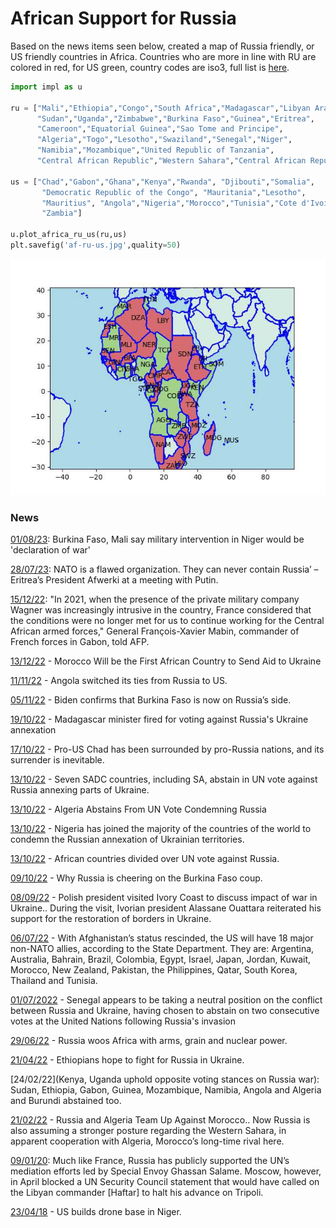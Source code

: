 # African Support for Russia

Based on the news items seen below, created a map of Russia friendly,
or US friendly countries in Africa. Countries who are more in line
with RU are colored in red, for US green, country codes are iso3, full
list is [here](https://www.iban.com/country-codes).

```python
import impl as u

ru = ["Mali","Ethiopia","Congo","South Africa","Madagascar","Libyan Arab Jamahiriya",
      "Sudan","Uganda","Zimbabwe","Burkina Faso","Guinea","Eritrea",
      "Cameroon","Equatorial Guinea","Sao Tome and Principe",
      "Algeria","Togo","Lesotho","Swaziland","Senegal","Niger",
      "Namibia","Mozambique","United Republic of Tanzania",
      "Central African Republic","Western Sahara","Central African Republic"] 

us = ["Chad","Gabon","Ghana","Kenya","Rwanda", "Djibouti","Somalia",
       "Democratic Republic of the Congo", "Mauritania","Lesotho",
       "Mauritius", "Angola","Nigeria","Morocco","Tunisia","Cote d'Ivoire",
       "Zambia"]

u.plot_africa_ru_us(ru,us)
plt.savefig('af-ru-us.jpg',quality=50)
```

![](af-ru-us.jpg)

### News

[01/08/23](https://www.france24.com/en/africa/20230801-burkina-faso-and-mali-say-intervention-in-niger-would-be-declaration-of-war):
Burkina Faso, Mali say military intervention in Niger would be 'declaration of war'

[28/07/23](https://vk.com/wall-86305244_695208?lang=en):
NATO is a flawed organization. They can never contain Russia’ – Eritrea’s President Afwerki at a meeting with Putin.

[15/12/22](https://www.africanews.com/2022/12/15/last-french-soldiers-leave-central-african-republic//):
"In 2021, when the presence of the private military company Wagner was increasingly intrusive in the country, France considered that the conditions were no longer met for us to continue working for the Central African armed forces," General François-Xavier Mabin, commander of French forces in Gabon, told AFP.

[13/12/22](https://www.overtdefense.com/2022/12/12/morocco-will-be-the-first-african-country-to-send-aid-to-ukraine/) -
Morocco Will be the First African Country to Send Aid to Ukraine

[11/11/22](https://tfiglobalnews.com/2022/11/11/angola-switched-its-ties-from-russia-to-us-and-now-its-sovereignty-is-in-danger/) -
Angola switched its ties from Russia to US.

[05/11/22](https://tfiglobalnews.com/2022/11/05/biden-confirms-that-burkina-faso-is-now-on-russias-side/) -
Biden confirms that Burkina Faso is now on Russia’s side.

[19/10/22](https://www.reuters.com/world/madagascar-minister-fired-voting-against-russias-ukraine-annexation-2022-10-19/) -
Madagascar minister fired for voting against Russia's Ukraine annexation 

[17/10/22](https://tfiglobalnews.com/2022/10/17/pro-us-chad-has-been-surrounded-by-pro-russia-nations-and-its-surrender-is-inevitable/) -
Pro-US Chad has been surrounded by pro-Russia nations, and its surrender is inevitable.

[13/10/22](https://www.news24.com/news24/africa/news/seven-sadc-countries-including-sa-abstains-in-un-vote-against-russia-annexing-parts-of-ukraine-20221013) -
Seven SADC countries, including SA, abstain in UN vote against Russia annexing parts of Ukraine.

[13/10/22](https://www.moroccoworldnews.com/2022/10/351809/algeria-abstains-from-un-vote-condemning-russias-annexations-in-ukraine) -
Algeria Abstains From UN Vote Condemning Russia

[13/10/22](https://www.premiumtimesng.com/news/headlines/559361-nigeria-joins-us-others-to-condemn-russian-annexation-of-ukrainian-territories.html) -
Nigeria has joined the majority of the countries of the world to condemn the Russian annexation of Ukrainian territories.

[13/10/22](https://www.africanews.com/2022/10/13/african-countries-divided-over-un-vote-against-russia/) -
African countries divided over UN vote against Russia.

[09/10/22](https://www.bbc.com/news/world-africa-63171771) -
Why Russia is cheering on the Burkina Faso coup.

[08/09/22](https://www.africanews.com/2022/09/08/polish-president-visited-ivory-coast-to-discuss-impact-of-war-in-ukraine/) -
Polish president visited Ivory Coast to discuss impact of war in
Ukraine.. During the visit, Ivorian president Alassane Ouattara
reiterated his support for the restoration of borders in Ukraine.

[06/07/22](https://edition.cnn.com/2022/07/06/politics/afghanistan-major-non-nato-ally-designation-biden-rescind/index.html) -
With Afghanistan’s status rescinded, the US will have 18 major
non-NATO allies, according to the State Department. They are:
Argentina, Australia, Bahrain, Brazil, Colombia, Egypt, Israel, Japan,
Jordan, Kuwait, Morocco, New Zealand, Pakistan, the Philippines,
Qatar, South Korea, Thailand and Tunisia.

[01/07/2022](https://www.institutmontaigne.org/en/analysis/senegal-voice-africa-russian-ukrainian-crisis) -
Senegal appears to be taking a neutral position on the conflict between Russia and Ukraine, having chosen to abstain on two consecutive votes at the United Nations following Russia's invasion

[29/06/22](https://intellinews.com/russia-woos-africa-with-arms-grain-and-nuclear-power-252022/) -
Russia woos Africa with arms, grain and nuclear power.

[21/04/22](https://news.yahoo.com/ethiopians-hope-fight-russia-ukraine-161351963.html) -
Ethiopians hope to fight for Russia in Ukraine.

[24/02/22](Kenya, Uganda uphold opposite voting stances on Russia war):
Sudan, Ethiopia, Gabon, Guinea, Mozambique, Namibia, Angola and Algeria
and Burundi abstained too.

[21/02/22](https://www.realcleardefense.com/articles/2022/02/21/russia_and_algeria_team_up_against_morocco_817797.html) -
Russia and Algeria Team Up Against Morocco.. Now Russia is also
assuming a stronger posture regarding the Western Sahara, in apparent
cooperation with Algeria, Morocco’s long-time rival here.

[09/01/20](https://www.aljazeera.com/news/2020/1/9/libyas-war-who-is-supporting-whom):
Much like France, Russia has publicly supported the UN’s mediation
efforts led by Special Envoy Ghassan Salame. Moscow, however, in April
blocked a UN Security Council statement that would have called on the
Libyan commander [Haftar] to halt his advance on Tripoli.

[23/04/18](https://www.defensenews.com/unmanned/2018/04/23/us-builds-drone-base-in-niger-crossroads-of-extremism-fight) -
US builds drone base in Niger.